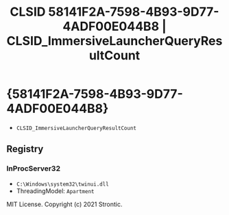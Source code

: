 ﻿---
title: "CLSID 58141F2A-7598-4B93-9D77-4ADF00E044B8 | CLSID_ImmersiveLauncherQueryResultCount"
excerpt: What is COM-Object CLSID 58141F2A-7598-4B93-9D77-4ADF00E044B8?
---

# {58141F2A-7598-4B93-9D77-4ADF00E044B8}

* `CLSID_ImmersiveLauncherQueryResultCount`

## Registry


### InProcServer32

* `C:\Windows\system32\twinui.dll`
* ThreadingModel: `Apartment`

MIT License. Copyright (c) 2021 Strontic.


